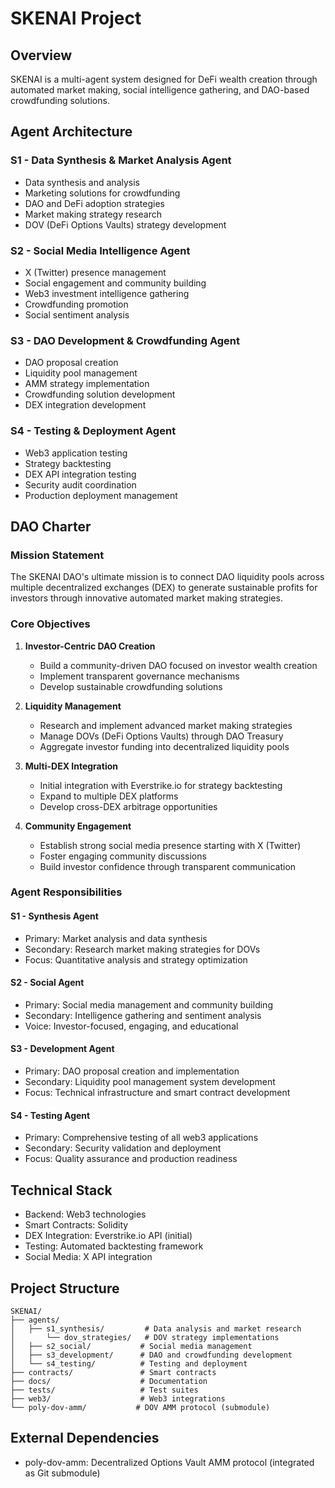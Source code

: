 # SKENAI Project

## Overview
SKENAI is a multi-agent system designed for DeFi wealth creation through automated market making, social intelligence gathering, and DAO-based crowdfunding solutions.

## Agent Architecture

### S1 - Data Synthesis & Market Analysis Agent
- Data synthesis and analysis
- Marketing solutions for crowdfunding
- DAO and DeFi adoption strategies
- Market making strategy research
- DOV (DeFi Options Vaults) strategy development

### S2 - Social Media Intelligence Agent
- X (Twitter) presence management
- Social engagement and community building
- Web3 investment intelligence gathering
- Crowdfunding promotion
- Social sentiment analysis

### S3 - DAO Development & Crowdfunding Agent
- DAO proposal creation
- Liquidity pool management
- AMM strategy implementation
- Crowdfunding solution development
- DEX integration development

### S4 - Testing & Deployment Agent
- Web3 application testing
- Strategy backtesting
- DEX API integration testing
- Security audit coordination
- Production deployment management

## DAO Charter

### Mission Statement
The SKENAI DAO's ultimate mission is to connect DAO liquidity pools across multiple decentralized exchanges (DEX) to generate sustainable profits for investors through innovative automated market making strategies.

### Core Objectives
1. **Investor-Centric DAO Creation**
   - Build a community-driven DAO focused on investor wealth creation
   - Implement transparent governance mechanisms
   - Develop sustainable crowdfunding solutions

2. **Liquidity Management**
   - Research and implement advanced market making strategies
   - Manage DOVs (DeFi Options Vaults) through DAO Treasury
   - Aggregate investor funding into decentralized liquidity pools

3. **Multi-DEX Integration**
   - Initial integration with Everstrike.io for strategy backtesting
   - Expand to multiple DEX platforms
   - Develop cross-DEX arbitrage opportunities

4. **Community Engagement**
   - Establish strong social media presence starting with X (Twitter)
   - Foster engaging community discussions
   - Build investor confidence through transparent communication

### Agent Responsibilities

#### S1 - Synthesis Agent
- Primary: Market analysis and data synthesis
- Secondary: Research market making strategies for DOVs
- Focus: Quantitative analysis and strategy optimization

#### S2 - Social Agent
- Primary: Social media management and community building
- Secondary: Intelligence gathering and sentiment analysis
- Voice: Investor-focused, engaging, and educational

#### S3 - Development Agent
- Primary: DAO proposal creation and implementation
- Secondary: Liquidity pool management system development
- Focus: Technical infrastructure and smart contract development

#### S4 - Testing Agent
- Primary: Comprehensive testing of all web3 applications
- Secondary: Security validation and deployment
- Focus: Quality assurance and production readiness

## Technical Stack
- Backend: Web3 technologies
- Smart Contracts: Solidity
- DEX Integration: Everstrike.io API (initial)
- Testing: Automated backtesting framework
- Social Media: X API integration

## Project Structure
```
SKENAI/
├── agents/
│   ├── s1_synthesis/         # Data analysis and market research
│       └── dov_strategies/   # DOV strategy implementations
│   ├── s2_social/           # Social media management
│   ├── s3_development/      # DAO and crowdfunding development
│   └── s4_testing/          # Testing and deployment
├── contracts/               # Smart contracts
├── docs/                    # Documentation
├── tests/                   # Test suites
├── web3/                    # Web3 integrations
└── poly-dov-amm/           # DOV AMM protocol (submodule)
```

## External Dependencies
- poly-dov-amm: Decentralized Options Vault AMM protocol (integrated as Git submodule)
